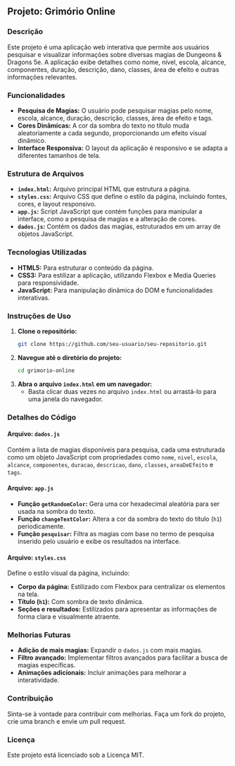 
## Projeto: Grimório Online

### Descrição
Este projeto é uma aplicação web interativa que permite aos usuários pesquisar e visualizar informações sobre diversas magias de Dungeons & Dragons 5e. A aplicação exibe detalhes como nome, nível, escola, alcance, componentes, duração, descrição, dano, classes, área de efeito e outras informações relevantes.

### Funcionalidades
- **Pesquisa de Magias:** O usuário pode pesquisar magias pelo nome, escola, alcance, duração, descrição, classes, área de efeito e tags.
- **Cores Dinâmicas:** A cor da sombra do texto no título muda aleatoriamente a cada segundo, proporcionando um efeito visual dinâmico.
- **Interface Responsiva:** O layout da aplicação é responsivo e se adapta a diferentes tamanhos de tela.

### Estrutura de Arquivos
- **`index.html`:** Arquivo principal HTML que estrutura a página.
- **`styles.css`:** Arquivo CSS que define o estilo da página, incluindo fontes, cores, e layout responsivo.
- **`app.js`:** Script JavaScript que contém funções para manipular a interface, como a pesquisa de magias e a alteração de cores.
- **`dados.js`:** Contém os dados das magias, estruturados em um array de objetos JavaScript.

### Tecnologias Utilizadas
- **HTML5:** Para estruturar o conteúdo da página.
- **CSS3:** Para estilizar a aplicação, utilizando Flexbox e Media Queries para responsividade.
- **JavaScript:** Para manipulação dinâmica do DOM e funcionalidades interativas.

### Instruções de Uso
1. **Clone o repositório:**
   ```bash
   git clone https://github.com/seu-usuario/seu-repositorio.git
   ```
2. **Navegue até o diretório do projeto:**
   ```bash
   cd grimorio-online
   ```
3. **Abra o arquivo `index.html` em um navegador:**
   - Basta clicar duas vezes no arquivo `index.html` ou arrastá-lo para uma janela do navegador.

### Detalhes do Código

#### Arquivo: `dados.js`
Contém a lista de magias disponíveis para pesquisa, cada uma estruturada como um objeto JavaScript com propriedades como `nome`, `nivel`, `escola`, `alcance`, `componentes`, `duracao`, `descricao`, `dano`, `classes`, `areaDeEfeito` e `tags`.

#### Arquivo: `app.js`
- **Função `getRandomColor`:** Gera uma cor hexadecimal aleatória para ser usada na sombra do texto.
- **Função `changeTextColor`:** Altera a cor da sombra do texto do título (`h1`) periodicamente.
- **Função `pesquisar`:** Filtra as magias com base no termo de pesquisa inserido pelo usuário e exibe os resultados na interface.

#### Arquivo: `styles.css`
Define o estilo visual da página, incluindo:
- **Corpo da página:** Estilizado com Flexbox para centralizar os elementos na tela.
- **Título (`h1`):** Com sombra de texto dinâmica.
- **Seções e resultados:** Estilizados para apresentar as informações de forma clara e visualmente atraente.

### Melhorias Futuras
- **Adição de mais magias:** Expandir o `dados.js` com mais magias.
- **Filtro avançado:** Implementar filtros avançados para facilitar a busca de magias específicas.
- **Animações adicionais:** Incluir animações para melhorar a interatividade.

### Contribuição
Sinta-se à vontade para contribuir com melhorias. Faça um fork do projeto, crie uma branch e envie um pull request.

### Licença
Este projeto está licenciado sob a Licença MIT.
